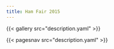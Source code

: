 ```yaml
---
title: Ham Fair 2015
---
```


{{< gallery src="description.yaml" >}}

{{< pagesnav src="description.yaml" >}}
